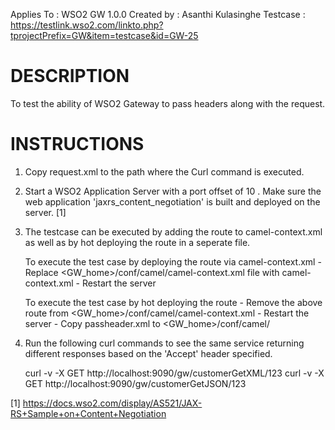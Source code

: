 Applies To	: WSO2 GW 1.0.0
Created by	: Asanthi Kulasinghe
Testcase	: https://testlink.wso2.com/linkto.php?tprojectPrefix=GW&item=testcase&id=GW-25

DESCRIPTION
===========

To test the ability of WSO2 Gateway to pass headers along with the request.

INSTRUCTIONS
============

1. Copy request.xml to the path where the Curl command is executed.

2. Start a WSO2 Application Server with a port offset of 10 . Make sure the web application 'jaxrs_content_negotiation' is built and deployed on the server. [1]

3. The testcase can be executed by adding the route to camel-context.xml as well as by hot deploying the route in a seperate file.

	To execute the test case by deploying the route via camel-context.xml
	   - Replace <GW_home>/conf/camel/camel-context.xml file with camel-context.xml
	   - Restart the server

	To execute the test case by hot deploying the route
	   - Remove the above route from <GW_home>/conf/camel/camel-context.xml
	   - Restart the server 
	   - Copy passheader.xml to <GW_home>/conf/camel/ 

4. Run the following curl commands to see the same service returning different responses based on the 'Accept' header specified.

	curl -v -X GET http://localhost:9090/gw/customerGetXML/123
	curl -v -X GET http://localhost:9090/gw/customerGetJSON/123

[1] https://docs.wso2.com/display/AS521/JAX-RS+Sample+on+Content+Negotiation
